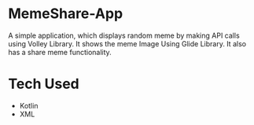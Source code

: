 # MemeShare-App
A simple application, which displays random meme by making API calls using Volley Library. It shows the meme Image Using Glide Library. It also has a share meme functionality.
# Tech Used
* Kotlin
* XML
